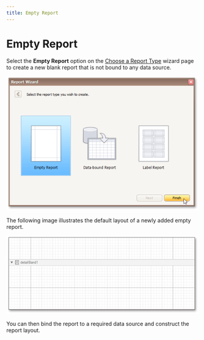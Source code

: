 ```yaml
---
title: Empty Report
---
```

# Empty Report
Select the **Empty Report** option on the [Choose a Report Type](../../../../../interface-elements-for-desktop/articles/report-designer/report-designer-for-winforms/report-wizard/choose-a-report-type.md) wizard page to create a new blank report that is not bound to any data source.

![eud-win-report-wizard-empty-report](../../../../images/Img126645.png)

The following image illustrates the default layout of a newly added empty report.

![eud-win-empty-report-layout](../../../../images/Img126646.png)

You can then bind the report to a required data source and construct the report layout.